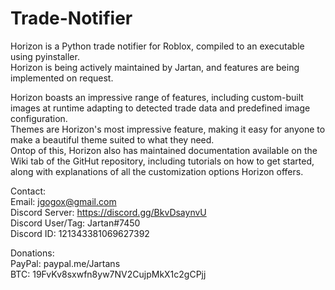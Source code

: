 # Trade-Notifier
Horizon is a Python trade notifier for Roblox, compiled to an executable using pyinstaller.  
Horizon is being actively maintained by Jartan, and features are being implemented on request.  
  
Horizon boasts an impressive range of features, including custom-built images at runtime adapting to detected trade data and predefined image configuration.  
Themes are Horizon's most impressive feature, making it easy for anyone to make a beautiful theme suited to what they need.  
Ontop of this, Horizon also has maintained documentation available on the Wiki tab of the GitHut repository, including tutorials on how to get started, along with explanations of all the customization options Horizon offers.  

Contact:  
Email: jgogox@gmail.com  
Discord Server: https://discord.gg/BkvDsaynvU  
Discord User/Tag: Jartan#7450  
Discord ID: 121343381069627392  

Donations:  
PayPal: paypal.me/Jartans  
BTC: 19FvKv8sxwfn8yw7NV2CujpMkX1c2gCPjj  
